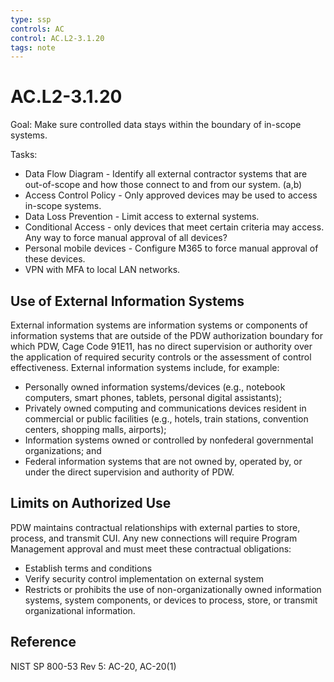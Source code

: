 ```yaml
---
type: ssp
controls: AC
control: AC.L2-3.1.20
tags: note
---
```


# AC.L2-3.1.20

Goal: Make sure controlled data stays within the boundary of in-scope systems.

Tasks:

- Data Flow Diagram - Identify all external contractor systems that are out-of-scope and how those connect to and from our system. (a,b)
- Access Control Policy - Only approved devices may be used to access in-scope systems.
- Data Loss Prevention - Limit access to external systems.
- Conditional Access - only devices that meet certain criteria may access. Any way to force manual approval of all devices?
- Personal mobile devices - Configure M365 to force manual approval of these devices.
- VPN with MFA to local LAN networks.

## Use of External Information Systems

External information systems are information systems or components of information systems that are outside of the PDW authorization boundary for which PDW, Cage Code 91E11, has no direct supervision or authority over the application of required security controls or the assessment of control effectiveness. External information systems include, for example:

- Personally owned information systems/devices (e.g., notebook computers, smart phones, tablets, personal digital assistants);
- Privately owned computing and communications devices resident in commercial or public facilities (e.g., hotels, train stations, convention centers, shopping malls, airports);
- Information systems owned or controlled by nonfederal governmental organizations; and
- Federal information systems that are not owned by, operated by, or under the direct supervision and authority of PDW.

## Limits on Authorized Use

PDW maintains contractual relationships with external parties to store, process, and transmit CUI. Any new connections will require Program Management approval and must meet these contractual obligations:

- Establish terms and conditions
- Verify security control implementation on external system
- Restricts or prohibits the use of non-organizationally owned information systems, system components, or devices to process, store, or transmit organizational information.

## Reference

NIST SP 800-53 Rev 5: AC-20, AC-20(1)